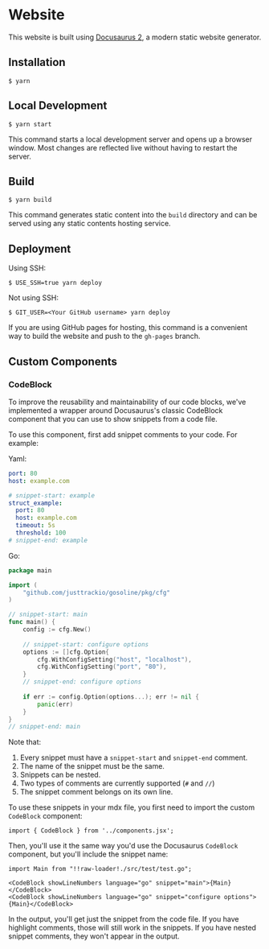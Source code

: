 # Website

This website is built using [Docusaurus 2](https://docusaurus.io/), a modern static website generator.

##  Installation

```
$ yarn
```

##  Local Development

```
$ yarn start
```

This command starts a local development server and opens up a browser window. Most changes are reflected live without having to restart the server.

##  Build

```
$ yarn build
```

This command generates static content into the `build` directory and can be served using any static contents hosting service.

##  Deployment

Using SSH:

```
$ USE_SSH=true yarn deploy
```

Not using SSH:

```
$ GIT_USER=<Your GitHub username> yarn deploy
```

If you are using GitHub pages for hosting, this command is a convenient way to build the website and push to the `gh-pages` branch.

## Custom Components

### CodeBlock

To improve the reusability and maintainability of our code blocks, we've implemented a wrapper around Docusaurus's classic CodeBlock component that you can use to show snippets from a code file.

To use this component, first add snippet comments to your code. For example:

Yaml:

```yaml
port: 80
host: example.com

# snippet-start: example
struct_example:
  port: 80
  host: example.com
  timeout: 5s
  threshold: 100
# snippet-end: example
```

Go:

```go
package main

import (
	"github.com/justtrackio/gosoline/pkg/cfg"
)

// snippet-start: main
func main() {
	config := cfg.New()
	
	// snippet-start: configure options
	options := []cfg.Option{
		cfg.WithConfigSetting("host", "localhost"),
		cfg.WithConfigSetting("port", "80"),
	}
	// snippet-end: configure options
    
	if err := config.Option(options...); err != nil {
		panic(err)
	}
}
// snippet-end: main
```

Note that:

1. Every snippet must have a `snippet-start` and `snippet-end` comment.
2. The name of the snippet must be the same.
3. Snippets can be nested.
4. Two types of comments are currently supported (`#` and `//`)
5. The snippet comment belongs on its own line.

To use these snippets in your mdx file, you first need to import the custom `CodeBlock` component:

```mdx
import { CodeBlock } from '../components.jsx';
```

Then, you'll use it the same way you'd use the Docusaurus `CodeBlock` component, but you'll include the snippet name:

```mdx
import Main from "!!raw-loader!./src/test/test.go";

<CodeBlock showLineNumbers language="go" snippet="main">{Main}</CodeBlock>
<CodeBlock showLineNumbers language="go" snippet="configure options">{Main}</CodeBlock>
```

In the output, you'll get just the snippet from the code file. If you have highlight comments, those will still work in the snippets. If you have nested snippet comments, they won't appear in the output.
